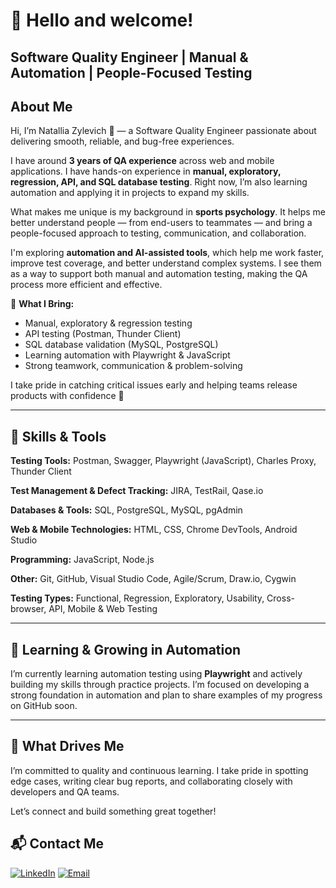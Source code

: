 # 👋 Hello and welcome!

## Software Quality Engineer | Manual & Automation | People-Focused Testing

## About Me

Hi, I’m Natallia Zylevich 👋 — a Software Quality Engineer passionate about delivering smooth, reliable, and bug-free experiences.  

I have around **3 years of QA experience** across web and mobile applications. I have hands-on experience in **manual, exploratory, regression, API, and SQL database testing**. Right now, I’m also learning automation and applying it in projects to expand my skills.  

What makes me unique is my background in **sports psychology**. It helps me better understand people — from end-users to teammates — and bring a people-focused approach to testing, communication, and collaboration.  

I'm exploring **automation and AI-assisted tools**, which help me work faster, improve test coverage, and better understand complex systems. I see them as a way to support both manual and automation testing, making the QA process more efficient and effective.  

💼 **What I Bring:**  
- Manual, exploratory & regression testing  
- API testing (Postman, Thunder Client)  
- SQL database validation (MySQL, PostgreSQL)  
- Learning automation with Playwright & JavaScript  
- Strong teamwork, communication & problem-solving  

I take pride in catching critical issues early and helping teams release products with confidence 🚀  


---

## 🧪 Skills & Tools

**Testing Tools:** Postman, Swagger, Playwright (JavaScript), Charles Proxy, Thunder Client  

**Test Management & Defect Tracking:** JIRA, TestRail, Qase.io  

**Databases & Tools:** SQL, PostgreSQL, MySQL, pgAdmin  

**Web & Mobile Technologies:** HTML, CSS, Chrome DevTools, Android Studio  

**Programming:** JavaScript, Node.js  

**Other:** Git, GitHub, Visual Studio Code, Agile/Scrum, Draw.io, Cygwin  

**Testing Types:** Functional, Regression, Exploratory, Usability, Cross-browser, API, Mobile & Web Testing



---

## 🤖 Learning & Growing in Automation

I’m currently learning automation testing using **Playwright** and actively building my skills through practice projects. I’m focused on developing a strong foundation in automation and plan to share examples of my progress on GitHub soon.

---

## 🎯 What Drives Me

I’m committed to quality and continuous learning. I take pride in spotting edge cases, writing clear bug reports, and collaborating closely with developers and QA teams.


Let’s connect and build something great together!

## 📬 Contact Me

[![LinkedIn](https://img.shields.io/badge/LinkedIn-0077B5?style=for-the-badge&logo=linkedin&logoColor=white)](https://www.linkedin.com/in/nzylevich/)
[![Email](https://img.shields.io/badge/Email-D14836?style=for-the-badge&logo=gmail&logoColor=white)](mailto:natallia.zylevich@gmail.com)

